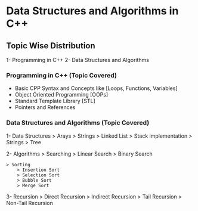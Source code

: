 # Data Structures and Algorithms in C++

## Topic Wise Distribution
1- Programming in C++
2- Data Structures and Algorithms

### Programming in C++ (Topic Covered)
- Basic CPP Syntax and Concepts like [Loops, Functions, Variables]
- Object Oriented Programming [OOPs]
- Standard Template Library [STL]
- Pointers and References

### Data Structures and Algorithms (Topic Covered)
1- Data Structures
    > Arays
    > Strings
    > Linked List
    > Stack implementation
    > Strings
    > Tree

2- Algorithms
    > Searching
        > Linear Search
        > Binary Search

    > Sorting
        > Insertion Sort
        > Selection Sort
        > Bubble Sort
        > Merge Sort

3- Recursion 
    > Direct Recursion
    > Indirect Recursion
    > Tail Recursion
    > Non-Tail Recursion